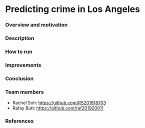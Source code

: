 # Predicting crime in Los Angeles

### Overview and motivation

### Description

### How to run

### Improvements

### Conclusion

### Team members
- Rachel Soh: https://github.com/RS201918703
- Rafay Butt: https://github.com/raf201920011

### References
